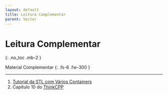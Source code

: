 ```yaml
---
layout: default
title: Leitura Complementar
parent: Vector
---
```


# Leitura Complementar
{: .no_toc .mb-2 }

Material Complementar
{: .fs-6 .fw-300 }

---

1. [Tutorial da STL com Vários Containers](https://www.geeksforgeeks.org/cpp-stl-tutorial/)
1. Capítulo 10 do [ThinkCPP](https://greenteapress.com/wp/think-c/)
